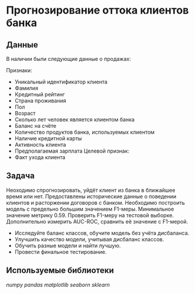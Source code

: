 # Прогнозирование оттока клиентов банка


## Данные

В наличии были следующие данные о продажах:

Признаки:
- Уникальный идентификатор клиента
- Фамилия
- Кредитный рейтинг
- Страна проживания
- Пол
- Возраст
- Сколько лет человек является клиентом банка
- Баланс на счёте
- Количество продуктов банка, используемых клиентом
- Наличие кредитной карты
- Активность клиента
- Предполагаемая зарплата
Целевой признак:
- Факт ухода клиента

## Задача

Неоходимо спрогнозировать, уйдёт клиент из банка в ближайшее время или нет. Предоставлены исторические данные о поведении клиентов и расторжении договоров с банком. Необходимо построить модель с предельно большим значением F1-меры. Минимальное значение метрику 0.59. Проверить F1-меру на тестовой выборке. Дополнительно измерить AUC-ROC, сравнить её значение с F1-мерой.

- Исследуйте баланс классов, обучите модель без учёта дисбаланса.
- Улучшить качество модели, учитывая дисбаланс классов. 
- Обучить разные модели и найти лучшую.
- Провести финальное тестирование.

## Используемые библиотеки
*numpy* 
*pandas* 
*matplotlib* 
*seaborn* 
*sklearn*